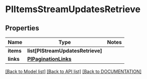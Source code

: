 # PIItemsStreamUpdatesRetrieve

## Properties
Name | Type | Notes
------------ | ------------- | -------------
**items** | **list[PIStreamUpdatesRetrieve]**
**links** | **[**PIPaginationLinks**](../models/PIPaginationLinks.md)**

[[Back to Model list]](../../DOCUMENTATION.md#documentation-for-models) [[Back to API list]](../../DOCUMENTATION.md#documentation-for-api-endpoints) [[Back to DOCUMENTATION]](../../DOCUMENTATION.md)
